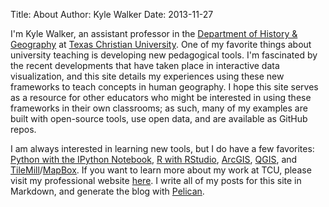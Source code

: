 Title: About
Author: Kyle Walker
Date: 2013-11-27

I'm Kyle Walker, an assistant professor in the [Department of History & Geography](http://www.his.tcu.edu) at [Texas Christian University](http://www.tcu.edu).  One of my favorite things about university teaching is developing new pedagogical tools.  I'm fascinated by the recent developments that have taken place in interactive data visualization, and this site details my experiences using these new frameworks to teach concepts in human geography.  I hope this site serves as a resource for other educators who might be interested in using these frameworks in their own classrooms; as such, many of my examples are built with open-source tools, use open data, and are available as GitHub repos.  

I am always interested in learning new tools, but I do have a few favorites: [Python with the IPython Notebook](http://ipython.org/notebook.html), [R with RStudio](http://www.rstudio.com/), [ArcGIS](http://www.arcgis.com/features/), [QGIS](http://qgis.org/en/site/), and [TileMill](https://www.mapbox.com/tilemill/)/[MapBox](https://www.mapbox.com/).  If you want to learn more about my work at TCU, please visit my professional website [here](http://kylewalkertcu.wordpress.com).  I write all of my posts for this site in Markdown, and generate the blog with [Pelican](http://docs.getpelican.com/en/3.3.0/).  